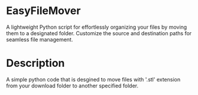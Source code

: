 # EasyFileMover
A lightweight Python script for effortlessly organizing your files by moving them to a designated folder. Customize the source and destination paths for seamless file management.

# Description
A simple python code that is desgined to move files with '.stl' extension 
from your download folder to another specified folder.
